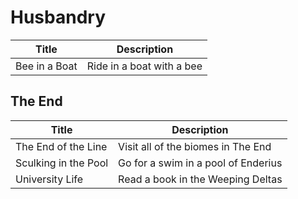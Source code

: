 # Husbandry

| Title                | Description                         |
| -------------------- | ----------------------------------- |
| Bee in a Boat        | Ride in a boat with a bee           |

## The End

| Title                | Description                         |
| -------------------- | ----------------------------------- |
| The End of the Line  | Visit all of the biomes in The End  |
| Sculking in the Pool | Go for a swim in a pool of Enderius |
| University Life      | Read a book in the Weeping Deltas   |


